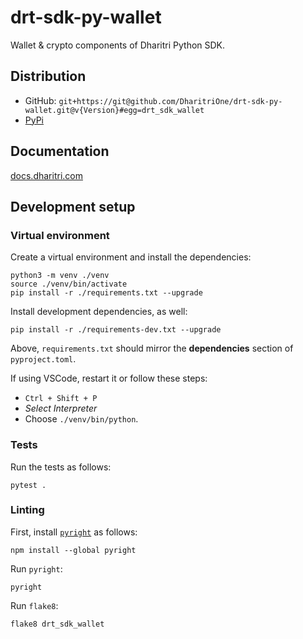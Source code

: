 # drt-sdk-py-wallet

Wallet & crypto components of Dharitri Python SDK.

## Distribution

 - GitHub: `git+https://git@github.com/DharitriOne/drt-sdk-py-wallet.git@v{Version}#egg=drt_sdk_wallet`
 - [PyPi](https://pypi.org/user/xfactor.toml/)

## Documentation

[docs.dharitri.com](https://docs.dharitri.com/sdk-and-tools/moapy/moapy/)

## Development setup

### Virtual environment

Create a virtual environment and install the dependencies:

```
python3 -m venv ./venv
source ./venv/bin/activate
pip install -r ./requirements.txt --upgrade
```

Install development dependencies, as well:

```
pip install -r ./requirements-dev.txt --upgrade
```

Above, `requirements.txt` should mirror the **dependencies** section of `pyproject.toml`.

If using VSCode, restart it or follow these steps:
 - `Ctrl + Shift + P`
 - _Select Interpreter_
 - Choose `./venv/bin/python`.

### Tests

Run the tests as follows:

```
pytest .
```

### Linting

First, install [`pyright`](https://github.com/microsoft/pyright) as follows:

```
npm install --global pyright
```

Run `pyright`:

```
pyright
```

Run `flake8`:

```
flake8 drt_sdk_wallet
```
